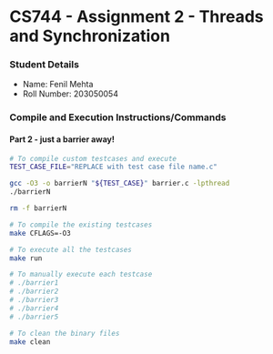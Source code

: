 # CS744 - Assignment 2 - Threads and Synchronization

### Student Details

* Name: Fenil Mehta
* Roll Number: 203050054

### Compile and Execution Instructions/Commands

#### Part 2 - just a barrier away!

```sh
# To compile custom testcases and execute
TEST_CASE_FILE="REPLACE with test case file name.c"

gcc -O3 -o barrierN "${TEST_CASE}" barrier.c -lpthread 
./barrierN

rm -f barrierN
```


```sh
# To compile the existing testcases
make CFLAGS=-O3

# To execute all the testcases
make run

# To manually execute each testcase
# ./barrier1
# ./barrier2
# ./barrier3
# ./barrier4
# ./barrier5

# To clean the binary files
make clean
```
